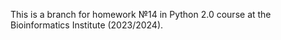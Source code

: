 This is a branch for homework №14 in Python 2.0 course at the Bioinformatics Institute (2023/2024).
